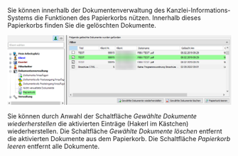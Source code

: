 Sie können innerhalb der Dokumentenverwaltung des
Kanzlei-Informations-Systems die Funktionen des Papierkorbs nützen.
Innerhalb dieses Papierkorbs finden Sie die gelöschten Dokumente.

![Papierkorb](<img/image259.png>)

Sie können durch Anwahl der Schaltfläche *Gewählte Dokumente
wiederherstellen* die aktivierten Einträge (Hakerl im Kästchen)
wiederherstellen. Die Schaltfläche *Gewählte Dokumente löschen* entfernt
die aktivierten Dokumente aus dem Papierkorb. Die Schaltfläche
*Papierkorb leeren* entfernt alle Dokumente.